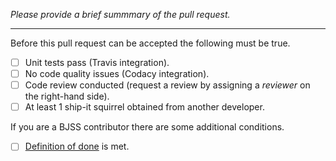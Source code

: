 *Please provide a brief summmary of the pull request.*

---

Before this pull request can be accepted the following must be true.
- [ ] Unit tests pass (Travis integration).
- [ ] No code quality issues (Codacy integration).
- [ ] Code review conducted (request a review by assigning a *reviewer* on the right-hand side).
- [ ] At least 1 ship-it squirrel obtained from another developer.

If you are a BJSS contributor there are some additional conditions.
- [ ] [Definition of done](https://kepler.bjss.com/display/EOBS/Definition+of+Done) is met.